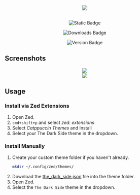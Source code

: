 <div align="center"><img src="https://i.ibb.co/xfmZVX4/cold-smooth-tasty.jpg"/></div>


<br>
<div align="center">

![Static Badge](https://img.shields.io/badge/Zed-8A2BE2?style=for-the-badge&label=Build%20For&color=e5c07b&labelColor=363a4f)

<!-- DOWNLOADS_BADGE_START -->
![Downloads Badge](https://img.shields.io/badge/downloads-2527-df881d?style=for-the-badge&label=Downloads&labelColor=363a4f&color=df881d)
<!-- DOWNLOADS_BADGE_END -->

<!-- VERSION_BADGE_START -->
![Version Badge](https://img.shields.io/badge/version-0.2.3-8A2BE2?style=for-the-badge&label=Version&labelColor=363a4f&color=9a77cf)
<!-- VERSION_BADGE_END -->


</div>

## Screenshots

<div align="center"><img src="https://i.ibb.co/ZmLbxsP/Screenshot-2024-02-25-at-11-28-52-AM.png"/></div>


<div align="center"><img src="https://i.ibb.co/f2SLdm4/Screenshot-2024-02-25-at-11-29-53-AM.png"/></div>


## Usage

### Install via Zed Extensions

1. Open Zed.
2. `cmd+shift+p` and select _zed: extensions_
3. Select _Catppuccin Themes_ and Install
4. Select your The Dark Side theme in the dropdown.

### Install Manually

1. Create your custom theme folder if you haven't already.
   ```bash
   mkdir ~/.config/zed/themes/
   ```
2. Download the [the_dark_side.json](./themes/the_dark_side.json) file into the theme folder.
3. Open Zed.
4. Select the `The Dark Side` theme in the dropdown.


